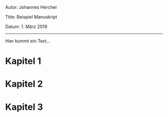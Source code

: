 Autor: Johannes Hercher

Title: Beispiel Manuskript

Datum: 1. März 2019


----------------

Hier kommt ein Text...


# Kapitel 1

# Kapitel 2

# Kapitel 3




